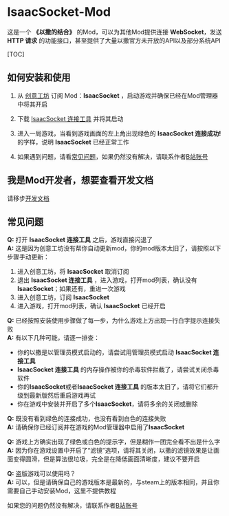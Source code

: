 # IsaacSocket-Mod

这是一个 **《以撒的结合》** 的Mod，可以为其他Mod提供连接 **WebSocket**，发送 **HTTP 请求** 的功能接口，甚至提供了大量以撒官方未开放的API以及部分系统API

[TOC]

## 如何安装和使用

1. 从 [创意工坊](https://steamcommunity.com/sharedfiles/filedetails/?id=3033763718) 订阅 Mod：**IsaacSocket**  ，启动游戏并确保已经在Mod管理器中将其开启
2. 下载 [IsaacSocket 连接工具](https://github.com/LanbingIce/IsaacSocket-Utility/releases/latest) 并将其启动  
3. 进入一局游戏，当看到游戏画面的左上角出现绿色的 **IsaacSocket 连接成功!** 的字样，说明 **IsaacSocket** 已经正常工作

4. 如果遇到问题，请看[常见问题](#常见问题)，如果仍然没有解决，请联系作者[B站账号](https://space.bilibili.com/15109387)

## 我是Mod开发者，想要查看开发文档

请移步[开发文档](docs/IsaacSocket.md)

## 常见问题

**Q:** 打开 **IsaacSocket 连接工具** 之后，游戏直接闪退了  
**A:** 这是因为创意工坊没有帮你自动更新mod，你的mod版本太旧了，请按照以下步骤手动更新：

1. 进入创意工坊，将 **IsaacSocket** 取消订阅
2. 退出 **IsaacSocket 连接工具** ，进入游戏，打开mod列表，确认没有 **IsaacSocket**；如果还有，重进一次游戏
3. 进入创意工坊，订阅 **IsaacSocket**
4. 进入游戏，打开mod列表，确认 **IsaacSocket** 已经开启

**Q:** 已经按照安装使用步骤做了每一步，为什么游戏上方出现一行白字提示连接失败  
**A:** 有以下几种可能，请逐一排查：

- 你的以撒是以管理员模式启动的，请尝试用管理员模式启动 **IsaacSocket 连接工具**
- **IsaacSocket 连接工具** 的内存操作被你的杀毒软件拦截了，请尝试关闭杀毒软件
- 你的**IsaacSocket**或者**IsaacSocket 连接工具** 的版本太旧了，请将它们都升级到最新版然后重启游戏再试
- 你在游戏中安装并开启了多个**IsaacSocket**，请将多余的关闭或删除  

**Q:** 既没有看到绿色的连接成功，也没有看到白色的连接失败  
**A:** 请确保你已经订阅并在游戏的Mod管理器中启用了**IsaacSocket**  

**Q:** 游戏上方确实出现了绿色或白色的提示字，但是糊作一团完全看不出是什么字  
**A:** 因为你在游戏设置中开启了“滤镜”选项，请将其关闭，以撒的滤镜效果是让画面变得圆滑，但是算法很垃圾，完全是在降低画面清晰度，建议不要开启  

**Q:** 盗版游戏可以使用吗？  
**A:** 可以，但是请确保自己的游戏版本是最新的，与steam上的版本相同，并且你需要自己手动安装Mod，这里不提供教程  

如果您的问题仍然没有解决，请联系作者[B站账号](https://space.bilibili.com/15109387)
